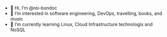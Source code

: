- 👋 Hi, I’m @rei-bondoc
- 👀 I’m interested in software engineering, DevOps, travelling, books, and music
- 🌱 I’m currently learning Linux, Cloud Infrastructure technologis and NoSQL
<!--- - 💞️ I’m looking to collaborate on ...
- 📫 How to reach me ...--->

<!---
rei-bondoc/rei-bondoc is a ✨ special ✨ repository because its `README.md` (this file) appears on your GitHub profile.
You can click the Preview link to take a look at your changes.
--->
